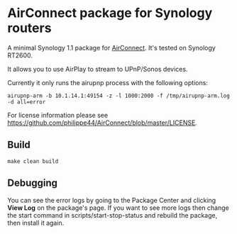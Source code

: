 # AirConnect package for Synology routers

A minimal Synology 1.1 package for [AirConnect](https://github.com/philippe44/AirConnect
). It's tested on Synology RT2600.

It allows you to use AirPlay to stream to UPnP/Sonos devices.

Currently it only runs the airupnp process with the following options:

```
airupnp-arm -b 10.1.14.1:49154 -z -l 1000:2000 -f /tmp/airupnp-arm.log -d all=error
```

For license information please see https://github.com/philippe44/AirConnect/blob/master/LICENSE.

## Build

```
make clean build
```

## Debugging

You can see the error logs by going to the Package Center and clicking **View Log** on the package's page.
If you want to see more logs then change the start command in scripts/start-stop-status and rebuild the package, then install it again.
